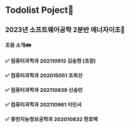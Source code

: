 # Todolist Poject📝
## 2023년 소프트웨어공학 2분반 에너자이조💪
### 조원 소개👪
### ✅ 컴퓨터과학과 202110912 김승현 (조장)
### ✅ 컴퓨터과학과 202015051 조희선
### ✅ 컴퓨터과학과 202110939 신승민
### ✅ 컴퓨터과학과 202110961 이민서
### ✅ 휴먼지능정보공학과 202010832 한호택
